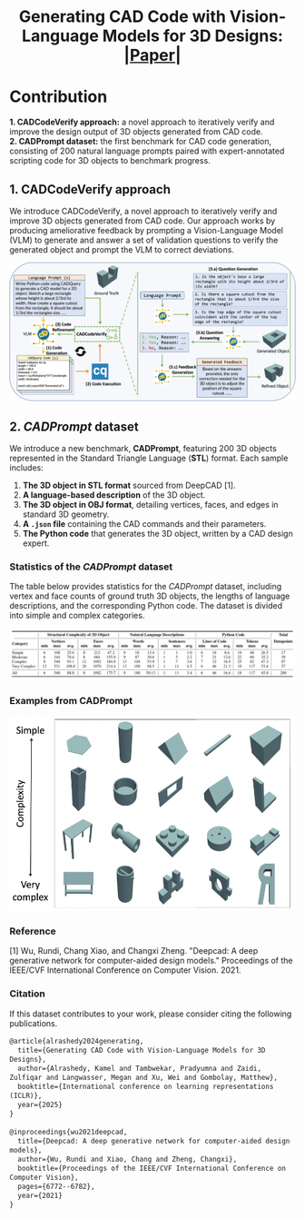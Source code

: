 <div align="center">

# Generating CAD Code with Vision-Language Models for 3D Designs: |[Paper](https://arxiv.org/pdf/2410.05340)|
</div>

# Contribution
**1. CADCodeVerify approach:** a novel approach to iteratively verify and improve the design output of 3D objects generated from CAD code.<br>
**2. CADPrompt dataset:** the first benchmark for CAD code generation, consisting of 200 natural language prompts paired with expert-annotated scripting code for 3D objects to benchmark progress.


## 1. CADCodeVerify approach
We introduce CADCodeVerify, a novel approach to iteratively verify and improve 3D objects generated from CAD code. Our approach works by producing ameliorative feedback by prompting a Vision-Language Model (VLM) to generate and answer a set of validation questions to verify the generated object and prompt the VLM to correct deviations.

![Example Image](https://github.com/Kamel773/CAD_Code_Generation/blob/main/CADCodeVerify.png?raw=true)

## 2. *CADPrompt* dataset
We introduce a new benchmark, **CADPrompt**, featuring 200 3D objects represented in the Standard Triangle Language (**STL**) format. Each sample includes:

1. **The 3D object in STL format** sourced from DeepCAD [1].
2. **A language-based description** of the 3D object.
3. **The 3D object in OBJ format**, detailing vertices, faces, and edges in standard 3D geometry.
4. **A `.json` file** containing the CAD commands and their parameters.
5. **The Python code** that generates the 3D object, written by a CAD design expert.

### Statistics of the *CADPrompt* dataset

The table below provides statistics for the *CADPrompt* dataset, including vertex and face counts of ground truth 3D objects, the lengths of language descriptions, and the corresponding Python code. The dataset is divided into simple and complex categories.

![Example Image](https://github.com/Kamel773/CAD_Code_Generation/blob/main/Statistics.png?raw=true)

### Examples from CADPrompt

![Example Image](https://github.com/Kamel773/CAD_Code_Generation/blob/main/Examples.png?s=100)



### Reference
[1] Wu, Rundi, Chang Xiao, and Changxi Zheng. "Deepcad: A deep generative network for computer-aided design models." Proceedings of the IEEE/CVF International Conference on Computer Vision. 2021.


### Citation 
If this dataset contributes to your work, please consider citing the following publications.
```
@article{alrashedy2024generating,
  title={Generating CAD Code with Vision-Language Models for 3D Designs},
  author={Alrashedy, Kamel and Tambwekar, Pradyumna and Zaidi, Zulfiqar and Langwasser, Megan and Xu, Wei and Gombolay, Matthew},
  booktitle={International conference on learning representations (ICLR)},
  year={2025}
}

@inproceedings{wu2021deepcad,
  title={Deepcad: A deep generative network for computer-aided design models},
  author={Wu, Rundi and Xiao, Chang and Zheng, Changxi},
  booktitle={Proceedings of the IEEE/CVF International Conference on Computer Vision},
  pages={6772--6782},
  year={2021}
}
```
